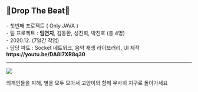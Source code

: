 <h2><b>🤸‍Drop The Beat🎇</b></h2>
- 첫번째 프로젝트 ( Only JAVA )<br>
- 팀 프로젝트 : <b>임연지</b>, 김동환, 성진희, 박진호 (총 4명)<br>
- 2020.12. (7일간 작업)<br>
- 담당 파트 : Socket 네트워크, 음악 재생 라이브러리, UI 제작<br>
<Youtube> <b>https://youtu.be/DA8I7XR8q30</b>
<hr/>
  
<img src="https://postfiles.pstatic.net/MjAyMTAzMTNfMTQw/MDAxNjE1NjMxNzQ0Nzk5.5KcSva6a9TtIrSh00JmQcJ87qfp6Upv7-b_GpbhFiIYg.Zb8D0eoAmaM6yxlfMCOemk7k-jHB5_b7tLxa7L-KSOQg.PNG.misty901/%EC%BA%A1%EC%B2%98.PNG?type=w773">

외계인들을 피해, 별을 모두 모아서
고양이와 함께 무사히 지구로 돌아가세요 
